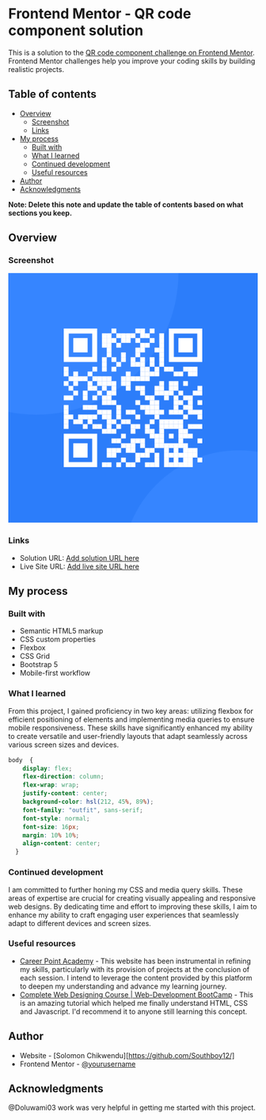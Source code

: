 # Frontend Mentor - QR code component solution

This is a solution to the [QR code component challenge on Frontend Mentor](https://www.frontendmentor.io/challenges/qr-code-component-iux_sIO_H). Frontend Mentor challenges help you improve your coding skills by building realistic projects. 

## Table of contents

- [Overview](#overview)
  - [Screenshot](#screenshot)
  - [Links](#links)
- [My process](#my-process)
  - [Built with](#built-with)
  - [What I learned](#what-i-learned)
  - [Continued development](#continued-development)
  - [Useful resources](#useful-resources)
- [Author](#author)
- [Acknowledgments](#acknowledgments)

**Note: Delete this note and update the table of contents based on what sections you keep.**

## Overview

### Screenshot

![](images/image-qr-code.png)

### Links

- Solution URL: [Add solution URL here](https://github.com/Southboy12/QR-Code-Project.git)
- Live Site URL: [Add live site URL here](https://southboy12.github.io/QR-Code-Project/)

## My process

### Built with

- Semantic HTML5 markup
- CSS custom properties
- Flexbox
- CSS Grid
- Bootstrap 5
- Mobile-first workflow

### What I learned


From this project, I gained proficiency in two key areas: utilizing flexbox for efficient positioning of elements and implementing media queries to ensure mobile responsiveness. These skills have significantly enhanced my ability to create versatile and user-friendly layouts that adapt seamlessly across various screen sizes and devices.

```css
body  {
    display: flex;
    flex-direction: column;
    flex-wrap: wrap;
    justify-content: center;
    background-color: hsl(212, 45%, 89%);
    font-family: "outfit", sans-serif;
    font-style: normal;
    font-size: 16px;
    margin: 10% 10%;
    align-content: center;
  }
```
### Continued development

I am committed to further honing my CSS and media query skills. These areas of expertise are crucial for creating visually appealing and responsive web designs. By dedicating time and effort to improving these skills, I aim to enhance my ability to craft engaging user experiences that seamlessly adapt to different devices and screen sizes.

### Useful resources

- [Career Point Academy](https://thecareerpointacademy.com/) - This website has been instrumental in refining my skills, particularly with its provision of projects at the conclusion of each session. I intend to leverage the content provided by this platform to deepen my understanding and advance my learning journey.
- [Complete Web Designing Course | Web-Development BootCamp](https://www.udemy.com/course/master-classes-for-web-design-course-html-css-js-seo/?couponCode=ST14MT32124) - This is an amazing tutorial which helped me finally understand HTML, CSS and Javascript. I'd recommend it to anyone still learning this concept.

## Author

- Website - [Solomon Chikwendu][https://github.com/Southboy12/]
- Frontend Mentor - [@yourusername](https://www.frontendmentor.io/profile/Southboy12)

## Acknowledgments

@Doluwami03 work was very helpful in getting me started with this project.
